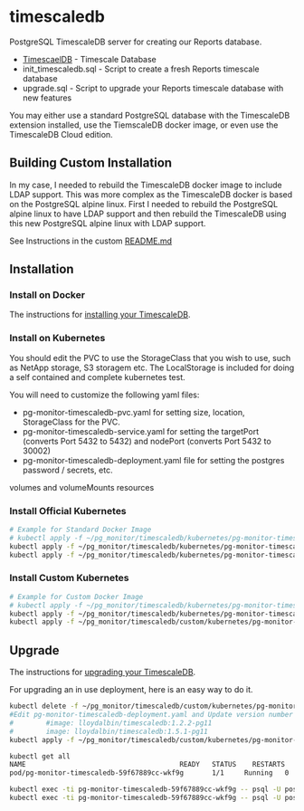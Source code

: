 # timescaledb
PostgreSQL TimescaleDB server for creating our Reports database.

* [TimescaelDB](https://www.timescale.com/products) - Timescale Database
* init_timescaledb.sql - Script to create a fresh Reports timescale database
* upgrade.sql - Script to upgrade your Reports timescale database with new features

You may either use a standard PostgreSQL database with the TimescaleDB extension installed, use the TiemscaleDB docker image, or even use the TimescaleDB Cloud edition. 

## Building Custom Installation

In my case, I needed to rebuild the TimescaleDB docker image to include LDAP support. This was more complex as the TimescaleDB docker is based on the PostgreSQL alpine linux. First I needed to rebuild the PostgreSQL alpine linux to have LDAP support and then rebuild the TimescaleDB using this new PostgreSQL alpine linux with LDAP support.

See Instructions in the custom [README.md](custom/README.md)

## Installation

### Install on Docker

The instructions for [installing your TimescaleDB](https://docs.timescale.com/latest/getting-started/installation/docker/installation-docker).

### Install on Kubernetes

You should edit the PVC to use the StorageClass that you wish to use, such as NetApp storage, S3 storagem etc. The LocalStorage is included for doing a self contained and complete kubernetes test.

You will need to customize the following yaml files:

* pg-monitor-timescaledb-pvc.yaml for setting size, location, StorageClass for the PVC.
* pg-monitor-timescaledb-service.yaml for setting the targetPort (converts Port 5432 to 5432) and nodePort (converts Port 5432 to 30002)
* pg-monitor-timescaledb-deployment.yaml file for setting the postgres password / secrets, etc.

volumes and volumeMounts
resources

### Install Official Kubernetes

```bash
# Example for Standard Docker Image
# kubectl apply -f ~/pg_monitor/timescaledb/kubernetes/pg-monitor-timescaledb-pvc.yaml
kubectl apply -f ~/pg_monitor/timescaledb/kubernetes/pg-monitor-timescaledb-service.yaml
kubectl apply -f ~/pg_monitor/timescaledb/kubernetes/pg-monitor-timescaledb-deployment.yaml
```

### Install Custom Kubernetes

```bash
# Example for Custom Docker Image
# kubectl apply -f ~/pg_monitor/timescaledb/kubernetes/pg-monitor-timescaledb-pvc.yaml
kubectl apply -f ~/pg_monitor/timescaledb/kubernetes/pg-monitor-timescaledb-service.yaml
kubectl apply -f ~/pg_monitor/timescaledb/custom/kubernetes/pg-monitor-timescaledb-deployment.yaml
```

## Upgrade

The instructions for [upgrading your TimescaleDB](https://docs.timescale.com/latest/using-timescaledb/update-db).

For upgrading an in use deployment, here is an easy way to do it.

```bash
kubectl delete -f ~/pg_monitor/timescaledb/custom/kubernetes/pg-monitor-timescaledb-deployment.yaml
#Edit pg-monitor-timescaledb-deployment.yaml and Update version number such as 1.2.2 to 1.5.1
#        #image: lloydalbin/timescaledb:1.2.2-pg11
#        image: lloydalbin/timescaledb:1.5.1-pg11
kubectl apply -f ~/pg_monitor/timescaledb/custom/kubernetes/pg-monitor-timescaledb-deployment.yaml

kubectl get all
NAME                                      READY   STATUS    RESTARTS   AGE
pod/pg-monitor-timescaledb-59f67889cc-wkf9g       1/1     Running   0          9m26s

kubectl exec -ti pg-monitor-timescaledb-59f67889cc-wkf9g -- psql -U postgres -d postgres -c 'ALTER EXTENSION timescaledb UPDATE;'
kubectl exec -ti pg-monitor-timescaledb-59f67889cc-wkf9g -- psql -U postgres -d pg_monitor_db -c 'ALTER EXTENSION timescaledb UPDATE;'
```